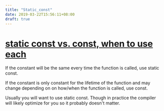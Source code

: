 ```yaml
---
title: "Static_const"
date: 2019-03-22T15:56:11+08:00
draft: true
---
```


# [static const vs. const, when to use each](http://www.cplusplus.com/forum/beginner/40666/)

If the constant will be the same every time the function is called, use static const.

If the constant is only constant for the lifetime of the function and may change depending on on how/when the function is called, use const.

Usually you will want to use static const. Though in practice the compiler will likely optimize for you so it probably doesn't matter.